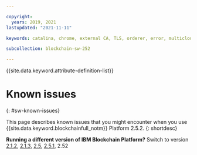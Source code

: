 ```yaml
---

copyright:
  years: 2019, 2021
lastupdated: "2021-11-11"

keywords: catalina, chrome, external CA, TLS, orderer, error, multicloud

subcollection: blockchain-sw-252

---
```


{{site.data.keyword.attribute-definition-list}}




# Known issues
{: #sw-known-issues}

This page describes known issues that you might encounter when you use {{site.data.keyword.blockchainfull_notm}} Platform 2.5.2.
{: shortdesc}


<p>
<strong>Running a different version of IBM Blockchain Platform?</strong> Switch to version
<a href="/docs/blockchain-sw?topic=blockchain-sw-sw-known-issues">2.1.2</a>,
<a href="/docs/blockchain-sw-213?topic=blockchain-sw-213-sw-known-issues">2.1.3</a>,
<a href="/docs/blockchain-sw-25?topic=blockchain-sw-25-sw-known-issues">2.5</a>,
<a href="/docs/blockchain-sw-251?topic=blockchain-sw-251-sw-known-issues">2.5.1</a>, 2.52
</p>






